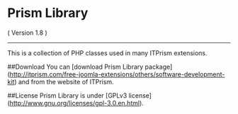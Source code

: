 Prism Library 
==========================
( Version 1.8 )
- - -

This is a collection of PHP classes used in many ITPrism extensions. 

##Download
You can [download Prism Library package] (http://itprism.com/free-joomla-extensions/others/software-development-kit) and from the website of ITPrism.

##License
Prism Library is under [GPLv3 license] (http://www.gnu.org/licenses/gpl-3.0.en.html).